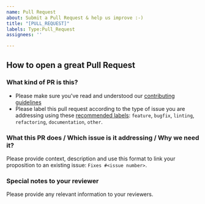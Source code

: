 ```yaml
---
name: Pull Request
about: Submit a Pull Request & help us improve :-)
title: "[PULL_REQUEST]"
labels: Type:Pull_Request
assignees: ''

---
```


## How to open a great Pull Request

### What kind of PR is this?

- Please make sure you've read and understood our [contributing guidelines](https://substrafoundation.github.io/src/contribute/CONTRIBUTING.html)
- Please label this pull request according to the type of issue you are addressing using these [recommended labels](https://substrafoundation.github.io/src/contribute/CONTRIBUTING.html#type-of-issue-and-issue-state): `feature`, `bugfix`, `linting`, `refactoring`, `documentation`, `other`.

### What this PR does / Which issue is it addressing / Why we need it?

Please provide context, description and use this format to link your proposition to an existing issue: `Fixes #<issue number>`.

### Special notes to your reviewer

Please provide any relevant information to your reviewers.
